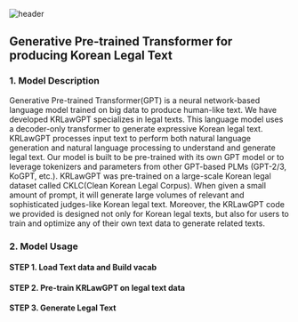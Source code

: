 ![header](https://capsule-render.vercel.app/api?type=wave&color=auto&height=300&section=header&text=KRLawGPT&fontSize=80)

## Generative Pre-trained Transformer for producing Korean Legal Text

### 1. Model Description
 Generative Pre-trained Transformer(GPT) is a neural network-based language model trained on big data to produce human-like text. We have developed KRLawGPT specializes in legal texts. This language model uses a decoder-only transformer to generate expressive Korean legal text. KRLawGPT processes input text to perform both natural language generation and natural language processing to understand and generate legal text. Our model is built to be pre-trained with its own GPT model or to leverage tokenizers and parameters from other GPT-based PLMs (GPT-2/3, KoGPT, etc.).
 KRLawGPT was pre-trained on a large-scale Korean legal dataset called CKLC(Clean Korean Legal Corpus). When given a small amount of prompt, it will generate large volumes of relevant and sophisticated judges-like Korean legal text.
 Moreover, the KRLawGPT code we provided is designed not only for Korean legal texts, but also for users to train and optimize any of their own text data to generate related texts.


### 2. Model Usage

#### STEP 1. Load Text data and Build vacab

#### STEP 2. Pre-train KRLawGPT on legal text data

#### STEP 3. Generate Legal Text

